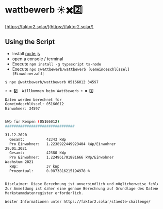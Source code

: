 # wattbewerb ☀️✖️2️⃣

[https://faktor2.solar/](https://faktor2.solar/)

## Using the Script

* Install [node.js](https://nodejs.org/en/)
* open a console / terminal 
* Execute `npm install -g typescript ts-node`
* Execute `npx @wattbewerb/wattbewerb [Gemeindeschlüssel] [Einwohnerzahl]`

```sh
$ npx @wattbewerb/wattbewerb 05166012 34597

☀️ ✖️ 2️⃣  Willkommen beim Wattbewerb ☀️ ✖️ 2️⃣

Daten werden berechnet für
Gemeindeschlüssel: 05166012
Einwohner: 34597


kWp für Kempen (05166012)
################################

31.12.2020
  Gesamt:          42343 kWp
  Pro Einwohner:   1.2238922449923404 kWp/Einwohner
29.01.2021
  Gesamt:          42380 kWp
  Pro Einwohner:   1.224961701881666 kWp/Einwohner
Wachstum 2021
  kWp:             37 kWp
  Prozentual:      0.0873816215194978 %


Disclaimer: Diese Berechnung ist unverbindlich und möglicherweise fehlerhaft.
Zur Anmeldung ist daher eine genaue Berechnung auf Grundlage des Datenexports aus dem
Markstammdatenregister erforderlich.

Weiter Informationen unter https://faktor2.solar/staedte-challenge/
```
